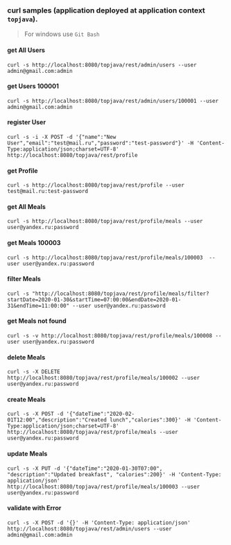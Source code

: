 ### curl samples (application deployed at application context `topjava`).

> For windows use `Git Bash`

#### get All Users

`curl -s http://localhost:8080/topjava/rest/admin/users --user admin@gmail.com:admin`

#### get Users 100001

`curl -s http://localhost:8080/topjava/rest/admin/users/100001 --user admin@gmail.com:admin`

#### register User
`curl -s -i -X POST -d '{"name":"New User","email":"test@mail.ru","password":"test-password"}' -H 'Content-Type:application/json;charset=UTF-8' http://localhost:8080/topjava/rest/profile`

#### get Profile
`curl -s http://localhost:8080/topjava/rest/profile --user test@mail.ru:test-password`

#### get All Meals

`curl -s http://localhost:8080/topjava/rest/profile/meals --user user@yandex.ru:password`

#### get Meals 100003

`curl -s http://localhost:8080/topjava/rest/profile/meals/100003  --user user@yandex.ru:password`

#### filter Meals

`curl -s "http://localhost:8080/topjava/rest/profile/meals/filter?startDate=2020-01-30&startTime=07:00:00&endDate=2020-01-31&endTime=11:00:00" --user user@yandex.ru:password`

#### get Meals not found

`curl -s -v http://localhost:8080/topjava/rest/profile/meals/100008 --user user@yandex.ru:password`

#### delete Meals

`curl -s -X DELETE http://localhost:8080/topjava/rest/profile/meals/100002 --user user@yandex.ru:password`

#### create Meals

`curl -s -X POST -d '{"dateTime":"2020-02-01T12:00","description":"Created lunch","calories":300}' -H 'Content-Type:application/json;charset=UTF-8' http://localhost:8080/topjava/rest/profile/meals --user user@yandex.ru:password`

#### update Meals

`curl -s -X PUT -d '{"dateTime":"2020-01-30T07:00", "description":"Updated breakfast", "calories":200}' -H 'Content-Type: application/json' http://localhost:8080/topjava/rest/profile/meals/100003 --user user@yandex.ru:password`

#### validate with Error
`curl -s -X POST -d '{}' -H 'Content-Type: application/json' http://localhost:8080/topjava/rest/admin/users --user admin@gmail.com:admin`